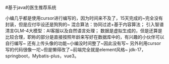 #基于java的医生推荐系统

小编几乎都是使用cursor进行编写的，因为时间来不及了，15天完成的~完全没有封装，但是应付毕设还是狗狗的~
混合算法：协同过滤+基于内容算法；
引入智谱清言GLM-4大模型：AI客服以及自然语言处理；
数据是虚拟生成的，但是还算是比较合理，职称的部分是直接按照年龄来写好在数据库中的，有兴趣的小伙伴可以自行编写~
还有上传头像的功能~小编没时间整了~因此没有写~
另外利用cursor写的代码很像一坨~但是懒得改了~前端完全就是element风格~
jdk-17，springboot，Mybatis-plus，vue3。
